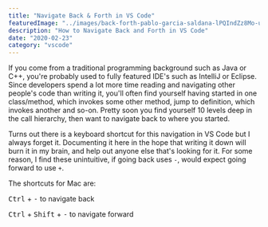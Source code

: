 ```yaml
---
title: "Navigate Back & Forth in VS Code"
featuredImage: "../images/back-forth-pablo-garcia-saldana-lPQIndZz8Mo-unsplash.jpg"
description: "How to Navigate Back and Forth in VS Code"
date: "2020-02-23"
category: "vscode"
---
```


If you come from a traditional programming background such as Java or C++, you're probably used to fully featured IDE's such as IntelliJ or Eclipse. Since developers spend a lot more time reading and navigating other people's code than writing it, you'll often find yourself having started in one class/method, which invokes some other method, jump to definition, which invokes another and so-on. Pretty soon you find yourself 10 levels deep in the call hierarchy, then want to navigate back to where you started.

Turns out there is a keyboard shortcut for this navigation in VS Code but I always forget it. Documenting it here in the hope that writing it down will burn it in my brain, and help out anyone else that's looking for it. For some reason, I find these unintuitive, if going back uses `-`, would expect going forward to use `+`.

The shortcuts for Mac are:

<kbd>Ctrl</kbd> + <kbd>-</kbd> to navigate back

<kbd>Ctrl</kbd> + <kbd>Shift</kbd> + <kbd>-</kbd> to navigate forward
